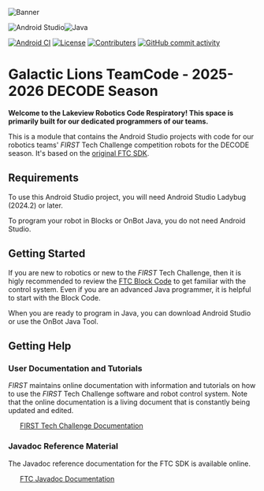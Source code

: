<!--GalacticLions2526 ReadMe | Built by @ZRJohnson208-->

![Banner](https://github.com/ZRJohnson208/GalacticLions-CodeVault/blob/main/Repo-Banner-New.png)

![Android Studio](https://img.shields.io/badge/built_in-Android_Studio-3DDC84?style=for-the-badge)![Java](https://img.shields.io/badge/with-java-%23ED8B00.svg?style=for-the-badge)

[![Android CI](https://github.com/GalacticLions/GalacticLions2526/actions/workflows/android-ci.yml/badge.svg)](https://github.com/GalacticLions/GalacticLions2526/actions/workflows/android-ci.yml)
[![License](https://img.shields.io/github/license/GalacticLions/GalacticLions2526?color=0088ff)](https://raw.githubusercontent.com/GalacticLions/GalacticLions2526/refs/heads/master/LICENSE)
[![Contributers](https://img.shields.io/github/contributors/GalacticLions/GalacticLions2526?color=0088ff)](https://github.com/GalacticLions/GalacticLions2526/graphs/contributors)
[![GitHub commit activity](https://img.shields.io/github/commit-activity/m/GalacticLions/GalacticLions2526?color=0088ff)](https://github.com/GalacticLions/GalacticLions2526/pulse/monthly)

# Galactic Lions TeamCode - 2025-2026 DECODE Season
**Welcome to the Lakeview Robotics Code Respiratory! This space is primarily built for our dedicated programmers of our teams.**

This is a module that contains the Android Studio projects with code for our robotics teams' _FIRST_ Tech Challenge competition robots for the DECODE season. It's based on the [original FTC SDK](https://github.com/FIRST-Tech-Challenge/FtcRobotController).

## Requirements

To use this Android Studio project, you will need Android Studio Ladybug (2024.2) or later.

To program your robot in Blocks or OnBot Java, you do not need Android Studio.

## Getting Started

If you are new to robotics or new to the _FIRST_ Tech Challenge, then it is higly recommended to review the [FTC Block Code](https://ftc-docs.firstinspires.org/programming_resources/blocks/Blocks-Tutorial.html) to get familiar with the control system. Even if you are an advanced Java programmer, it is helpful to start with the Block Code.

When you are ready to program in Java, you can download Android Studio or use the OnBot Java Tool.

## Getting Help
### User Documentation and Tutorials
_FIRST_ maintains online documentation with information and tutorials on how to use the _FIRST_ Tech Challenge software and robot control system. Note that the online documentation is a living document that is constantly being updated and edited.

&nbsp;&nbsp;&nbsp;&nbsp;&nbsp;&nbsp;[FIRST Tech Challenge Documentation](https://ftc-docs.firstinspires.org/en/latest/)

### Javadoc Reference Material
The Javadoc reference documentation for the FTC SDK is available online.

&nbsp;&nbsp;&nbsp;&nbsp;&nbsp;&nbsp;[FTC Javadoc Documentation](https://javadoc.io/doc/org.firstinspires.ftc)
